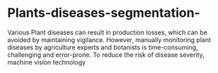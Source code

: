 # Plants-diseases-segmentation-
Various Plant diseases can result in production losses, which can be avoided by maintaining vigilance. However, manually monitoring plant diseases by agriculture experts and botanists is time-consuming, challenging and error-prone. To reduce the risk of disease severity, machine vision technology 
